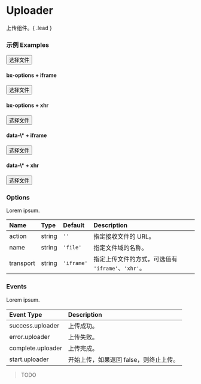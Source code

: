 # Uploader

上传组件。{ .lead }

### 示例 Examples

<div class="bs-example">
    <div class="content">
        <form>
            <button bx-id="components/uploader" data-action="api/upload.json"class="btn btn-default">选择文件</button>
        </form>
    </div>
</div>
<div class="bs-example">
    <div class="content">
        <div class="row">
            <div class="col-xs-6">
                <form>
                    <h4>bx-options + iframe</h4>  
                    <button bx-id="components/uploader" bx-options="{
                        name: 'file1',
                        action: 'api/upload.json',
                        transport: 'iframe'
                    }" type="button" class="btn btn-default"><span class="glyphicon glyphicon-open"></span> 选择文件</button>
                </form>
            </div>
            <div class="col-xs-6">
                <form>
                    <h4>bx-options + xhr</h4>  
                    <button bx-id="components/uploader" bx-options="{
                        name: 'file2',
                        action: 'api/upload.json',
                        transport: 'xhr'
                    }" type="button" class="btn btn-default"><span class="glyphicon glyphicon-open"></span> 选择文件</button>
                </form>
            </div>
        </div>
    </div>
</div>
<div class="bs-example">
    <div class="content">
        <div class="row">
            <div class="col-xs-6">
                <form>
                    <h4>data-\* + iframe</h4>  
                    <button bx-id="components/uploader" data-name="file3" data-action="api/upload.json" data-transport="iframe" type="button" class="btn btn-default"><span class="glyphicon glyphicon-open"></span> 选择文件</button>
                </form>
            </div>
            <div class="col-xs-6">
                <form>
                    <h4>data-\* + xhr</h4>  
                    <button bx-id="components/uploader" data-name="file4" data-action="api/upload.json" data-transport="xhr" type="button" class="btn btn-default"><span class="glyphicon glyphicon-open"></span> 选择文件</button>
                </form>
            </div>
        </div>
    </div>
</div>
<h3><!-- 配置  -->Options</h3>
<p>Lorem ipsum.</p>
<table class="table table-bordered">
    <thead>
        <tr>
            <th align="left"> Name </th>
            <th align="left"> Type </th>
            <th align="left"> Default </th>
            <th align="left"> Description</th>
        </tr>
    </thead>
    <tbody>
        <tr>
            <td align="left"> action </td>
            <td align="left"> string </td>
            <td align="left"> <code>''</code> </td>
            <td align="left"> 指定接收文件的 URL。 </td>
        </tr>
        <tr>
            <td align="left"> name </td>
            <td align="left"> string </td>
            <td align="left"> <code>'file'</code> </td>
            <td align="left"> 指定文件域的名称。 </td>
        </tr>
        <tr>
            <td align="left"> transport </td>
            <td align="left"> string </td>
            <td align="left"> <code>'iframe'</code> </td>
            <td align="left"> 指定上传文件的方式，可选值有 <code>'iframe'</code>、<code>'xhr'</code>。 </td>
        </tr>
    </tbody>
</table>
<h3><!-- 事件  -->Events</h3>
<p>Lorem ipsum.</p>
<table class="table table-bordered">
    <thead>
        <tr>
            <th align="left"> Event Type </th>
            <th align="left"> Description</th>
        </tr>
    </thead>
    <tbody>
        <tr>
            <td align="left"> success.uploader </td>
            <td align="left"> 上传成功。</td>
        </tr>
        <tr>
            <td align="left"> error.uploader </td>
            <td align="left"> 上传失败。</td>
        </tr>
        <tr>
            <td align="left"> complete.uploader </td>
            <td align="left"> 上传完成。</td>
        </tr>
        <tr>
            <td align="left"> start.uploader </td>
            <td align="left"> 开始上传，如果返回 false，则终止上传。</td>
        </tr>
    </tbody>
</table>
<blockquote>
    <p>TODO</p>
</blockquote>